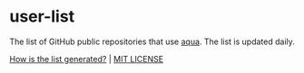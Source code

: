 <!-- DON'T EDIT README.md.
README.md is generated from templates automatically.
Please edit docs/HEADER.md and docs/FOOTER.md and Go code instead.
-->

# user-list

The list of GitHub public repositories that use [aqua](https://aquaproj.github.io/).
The list is updated daily.

[How is the list generated?](#how-is-the-list-generated) | [MIT LICENSE](https://github.com/aquaproj/user-list/blob/main/LICENSE)

